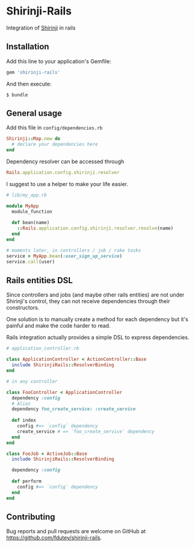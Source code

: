 # Shirinji-Rails

Integration of [Shirinji](https://github.com/fdutey/shirinji) in rails

## Installation

Add this line to your application's Gemfile:

```ruby
gem 'shirinji-rails'
```

And then execute:

    $ bundle

## General usage

Add this file in `config/dependencies.rb`

```ruby
Shirinji::Map.new do
  # declare your dependencies here
end
```

Dependency resolver can be accessed through

```ruby
Rails.application.config.shirinji.resolver
```

I suggest to use a helper to make your life easier. 

```ruby
# lib/my_app.rb

module MyApp
  module_function
  
  def bean(name)
    ::Rails.application.config.shirinji.resolver.resolve(name)
  end
end

# moments later, in controllers / job / rake tasks
service = MyApp.bean(:user_sign_up_service)
service.call(user) 
```

## Rails entities DSL

Since controllers and jobs (and maybe other rails entities) are not under 
Shirinji's control, they can not receive dependencies through their constructors.

One solution is to manually create a method for each dependency but it's painful 
and make the code harder to read. 

Rails integration actually provides a simple DSL to express dependencies.

```ruby
# application_controller.rb

class ApplicationController < ActionController::Base 
  include ShirinjiRails::ResolverBinding
end

# in any controller

class FooController < ApplicationController
  dependency :config
  # Alias
  dependency foo_create_service: :create_service
  
  def index
    config #=> `config` dependency
    create_service # => `foo_create_service` dependency 
  end
end

class FooJob < ActiveJob::Base
  include ShirinjiRails::ResolverBinding

  dependency :config
 
  def perform
    config #=> `config` dependency
  end
end
```

## Contributing

Bug reports and pull requests are welcome on GitHub at https://github.com/fdutey/shirinji-rails.
